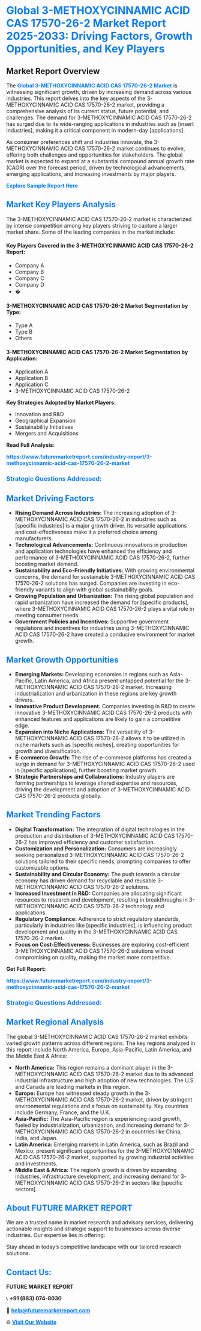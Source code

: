 <h1 style="color: #007BFF;">Global 3-METHOXYCINNAMIC ACID CAS 17570-26-2 Market Report 2025-2033: Driving Factors, Growth Opportunities, and Key Players</h1>

<section id="overview">
<h2>Market Report Overview</h2>
<p>The <a href="https://www.futuremarketreport.com/industry-report/3-methoxycinnamic-acid-cas-17570-26-2-market" style="color: #007BFF; text-decoration: none;"><strong>Global 3-METHOXYCINNAMIC ACID CAS 17570-26-2 Market</strong></a> is witnessing significant growth, driven by increasing demand across various industries. This report delves into the key aspects of the 3-METHOXYCINNAMIC ACID CAS 17570-26-2 market, providing a comprehensive analysis of its current status, future potential, and challenges. The demand for 3-METHOXYCINNAMIC ACID CAS 17570-26-2 has surged due to its wide-ranging applications in industries such as [insert industries], making it a critical component in modern-day [applications].</p>
<p>As consumer preferences shift and industries innovate, the 3-METHOXYCINNAMIC ACID CAS 17570-26-2 market continues to evolve, offering both challenges and opportunities for stakeholders. The global market is expected to expand at a substantial compound annual growth rate (CAGR) over the forecast period, driven by technological advancements, emerging applications, and increasing investments by major players.</p>
</section>

<section id="overview">
<p><a href="https://www.futuremarketreport.com/request-sample/reportId=120565" style="color: #007BFF; text-decoration: none;"><strong>Explore Sample Report Here</strong></a></p>
</section>

<section id="key-players">
<h2 style="color: #007BFF;">Market Key Players Analysis</h2>
<p>The 3-METHOXYCINNAMIC ACID CAS 17570-26-2 market is characterized by intense competition among key players striving to capture a larger market share. Some of the leading companies in the market include:</p>
<h4>Key Players Covered in the 3-METHOXYCINNAMIC ACID CAS 17570-26-2 Report:</h4>
<ul><li>Company A</li><li>Company B</li><li>Company C</li><li>Company D</li><li>�</li></ul>
<h4>3-METHOXYCINNAMIC ACID CAS 17570-26-2 Market Segmentation by Type:</h4>
<ul><li>Type A</li><li>Type B</li><li>Others</li></ul>

<h4>3-METHOXYCINNAMIC ACID CAS 17570-26-2 Market Segmentation by Application:</h4>
<ul><li>Application A</li><li>Application B</li><li>Application C</li><li>3-METHOXYCINNAMIC ACID CAS 17570-26-2</li></ul>
<p><strong>Key Strategies Adopted by Market Players:</strong></p>
<ul>
<li>Innovation and R&D</li>
<li>Geographical Expansion</li>
<li>Sustainability Initiatives</li>
<li>Mergers and Acquisitions</li>
</ul>
</section>

<section>
<p><strong>Read Full Analysis: </strong></p><a href="https://www.futuremarketreport.com/industry-report/3-methoxycinnamic-acid-cas-17570-26-2-market" style="color: #007BFF; text-decoration: none;"><strong>https://www.futuremarketreport.com/industry-report/3-methoxycinnamic-acid-cas-17570-26-2-market</strong></a>
<h3 style="color: #007BFF;">Strategic Questions Addressed:</h3>
</section>

<section id="driving-factors">
<h2 style="color: #007BFF;">Market Driving Factors</h2>
<ul>
<li><strong>Rising Demand Across Industries:</strong> The increasing adoption of 3-METHOXYCINNAMIC ACID CAS 17570-26-2 in industries such as [specific industries] is a major growth driver. Its versatile applications and cost-effectiveness make it a preferred choice among manufacturers.</li>
<li><strong>Technological Advancements:</strong> Continuous innovations in production and application technologies have enhanced the efficiency and performance of 3-METHOXYCINNAMIC ACID CAS 17570-26-2, further boosting market demand.</li>
<li><strong>Sustainability and Eco-Friendly Initiatives:</strong> With growing environmental concerns, the demand for sustainable 3-METHOXYCINNAMIC ACID CAS 17570-26-2 solutions has surged. Companies are investing in eco-friendly variants to align with global sustainability goals.</li>
<li><strong>Growing Population and Urbanization:</strong> The rising global population and rapid urbanization have increased the demand for [specific products], where 3-METHOXYCINNAMIC ACID CAS 17570-26-2 plays a vital role in meeting consumer needs.</li>
<li><strong>Government Policies and Incentives:</strong> Supportive government regulations and incentives for industries using 3-METHOXYCINNAMIC ACID CAS 17570-26-2 have created a conducive environment for market growth.</li>
</ul>
</section>

<section id="growth-opportunities">
<h2 style="color: #007BFF;">Market Growth Opportunities</h2>
<ul>
<li><strong>Emerging Markets:</strong> Developing economies in regions such as Asia-Pacific, Latin America, and Africa present untapped potential for the 3-METHOXYCINNAMIC ACID CAS 17570-26-2 market. Increasing industrialization and urbanization in these regions are key growth drivers.</li>
<li><strong>Innovative Product Development:</strong> Companies investing in R&D to create innovative 3-METHOXYCINNAMIC ACID CAS 17570-26-2 products with enhanced features and applications are likely to gain a competitive edge.</li>
<li><strong>Expansion into Niche Applications:</strong> The versatility of 3-METHOXYCINNAMIC ACID CAS 17570-26-2 allows it to be utilized in niche markets such as [specific niches], creating opportunities for growth and diversification.</li>
<li><strong>E-commerce Growth:</strong> The rise of e-commerce platforms has created a surge in demand for 3-METHOXYCINNAMIC ACID CAS 17570-26-2 used in [specific applications], further boosting market growth.</li>
<li><strong>Strategic Partnerships and Collaborations:</strong> Industry players are forming partnerships to leverage shared expertise and resources, driving the development and adoption of 3-METHOXYCINNAMIC ACID CAS 17570-26-2 products globally.</li>
</ul>
</section>

<section id="trending-factors">
<h2 style="color: #007BFF;">Market Trending Factors</h2>
<ul>
<li><strong>Digital Transformation:</strong> The integration of digital technologies in the production and distribution of 3-METHOXYCINNAMIC ACID CAS 17570-26-2 has improved efficiency and customer satisfaction.</li>
<li><strong>Customization and Personalization:</strong> Consumers are increasingly seeking personalized 3-METHOXYCINNAMIC ACID CAS 17570-26-2 solutions tailored to their specific needs, prompting companies to offer customizable options.</li>
<li><strong>Sustainability and Circular Economy:</strong> The push towards a circular economy has driven demand for recyclable and reusable 3-METHOXYCINNAMIC ACID CAS 17570-26-2 solutions.</li>
<li><strong>Increased Investment in R&D:</strong> Companies are allocating significant resources to research and development, resulting in breakthroughs in 3-METHOXYCINNAMIC ACID CAS 17570-26-2 technology and applications.</li>
<li><strong>Regulatory Compliance:</strong> Adherence to strict regulatory standards, particularly in industries like [specific industries], is influencing product development and quality in the 3-METHOXYCINNAMIC ACID CAS 17570-26-2 market.</li>
<li><strong>Focus on Cost-Effectiveness:</strong> Businesses are exploring cost-efficient 3-METHOXYCINNAMIC ACID CAS 17570-26-2 solutions without compromising on quality, making the market more competitive.</li>
</ul>
</section>

<section>
<p><strong>Get Full Report: </strong></p><a href="https://www.futuremarketreport.com/industry-report/3-methoxycinnamic-acid-cas-17570-26-2-market" style="color: #007BFF; text-decoration: none;"><strong>https://www.futuremarketreport.com/industry-report/3-methoxycinnamic-acid-cas-17570-26-2-market</strong></a>
<h3 style="color: #007BFF;">Strategic Questions Addressed:</h3>
</section>


<section id="regional-analysis">
<h2 style="color: #007BFF;">Market Regional Analysis</h2>
<p>The global 3-METHOXYCINNAMIC ACID CAS 17570-26-2 market exhibits varied growth patterns across different regions. The key regions analyzed in this report include North America, Europe, Asia-Pacific, Latin America, and the Middle East & Africa:</p>
<ul>
<li><strong>North America:</strong> This region remains a dominant player in the 3-METHOXYCINNAMIC ACID CAS 17570-26-2 market due to its advanced industrial infrastructure and high adoption of new technologies. The U.S. and Canada are leading markets in this region.</li>
<li><strong>Europe:</strong> Europe has witnessed steady growth in the 3-METHOXYCINNAMIC ACID CAS 17570-26-2 market, driven by stringent environmental regulations and a focus on sustainability. Key countries include Germany, France, and the U.K.</li>
<li><strong>Asia-Pacific:</strong> The Asia-Pacific region is experiencing rapid growth, fueled by industrialization, urbanization, and increasing demand for 3-METHOXYCINNAMIC ACID CAS 17570-26-2 in countries like China, India, and Japan.</li>
<li><strong>Latin America:</strong> Emerging markets in Latin America, such as Brazil and Mexico, present significant opportunities for the 3-METHOXYCINNAMIC ACID CAS 17570-26-2 market, supported by growing industrial activities and investments.</li>
<li><strong>Middle East & Africa:</strong> The region’s growth is driven by expanding industries, infrastructure development, and increasing demand for 3-METHOXYCINNAMIC ACID CAS 17570-26-2 in sectors like [specific sectors].</li>
</ul>
</section>

<footer>
<h2 style="color: #007BFF;">About FUTURE MARKET REPORT</h2>
<p>We are a trusted name in market research and advisory services, delivering actionable insights and strategic support to businesses across diverse industries. Our expertise lies in offering:</p>

<p>Stay ahead in today’s competitive landscape with our tailored research solutions.</p>

<h2 style="color: #007BFF;">Contact Us:</h2>
<p><strong>FUTURE MARKET REPORT</strong></p>
<p>📞 <strong>+91 (883) 074-8030</strong></p>
<p>📧 <strong><a href="mailto:help@futuremarketreport.com" style="color: #007BFF;">help@futuremarketreport.com</a></strong></p>
<p>🌐 <strong><a href="https://www.futuremarketreport.com/" style="color: #007BFF;">Visit Our Website</a></strong></p>
</footer>